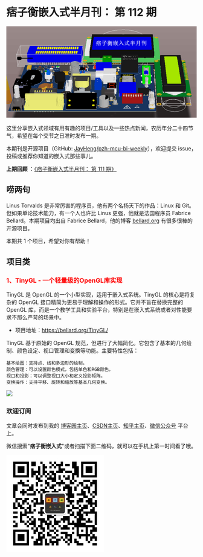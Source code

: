 # 痞子衡嵌入式半月刊： 第 112 期

![](https://raw.githubusercontent.com/JayHeng/pzh-mcu-bi-weekly/master/pics/pzh_mcu_bi_weekly.PNG)

这里分享嵌入式领域有用有趣的项目/工具以及一些热点新闻，农历年分二十四节气，希望在每个交节之日准时发布一期。

本期刊是开源项目（GitHub: [JayHeng/pzh-mcu-bi-weekly](https://github.com/JayHeng/pzh-mcu-bi-weekly)），欢迎提交 issue，投稿或推荐你知道的嵌入式那些事儿。

**上期回顾** ：[《痞子衡嵌入式半月刊： 第 111 期》](https://www.cnblogs.com/henjay724/p/18551164)

## 唠两句

Linus Torvalds 是非常厉害的程序员，他有两个名扬天下的作品：Linux 和 Git。但如果单论技术能力，有一个人也许比 Linus 更强，他就是法国程序员 Fabrice Bellard。本期项目均出自 Fabrice Bellard，他的博客 [bellard.org](https://bellard.org/) 有很多很棒的开源项目。

本期共 1 个项目，希望对你有帮助！

## 项目类

### <font color="red">1、TinyGL - 一个轻量级的OpenGL库实现</font>

TinyGL 是 OpenGL 的一个小型实现，适用于嵌入式系统。TinyGL 的核心是将复杂的 OpenGL 接口精简为更易于理解和操作的形式。它并不旨在替换完整的 OpenGL 库，而是一个教学工具和实验平台，特别是在嵌入式系统或者对性能要求不那么严苛的场景中。

 * 项目地址：https://bellard.org/TinyGL/

TinyGL 基于原始的 OpenGL 规范，但进行了大幅简化。它包含了基本的几何绘制、颜色设定、视口管理和变换等功能。主要特性包括：

```text
基本绘图：支持点、线和多边形的绘制。
颜色管理：可以设置颜色模式，包括单色和RGB颜色。
视口和投影：可以调整视口大小和定义投影矩阵。
变换操作：支持平移、旋转和缩放等基本几何变换。
```

![](https://raw.githubusercontent.com/JayHeng/pzh-mcu-bi-weekly/master/pics/issue-112/.PNG)

### 欢迎订阅

文章会同时发布到我的 [博客园主页](https://www.cnblogs.com/henjay724/)、[CSDN主页](https://blog.csdn.net/henjay724)、[知乎主页](https://www.zhihu.com/people/henjay724)、[微信公众号](http://weixin.sogou.com/weixin?type=1&query=痞子衡嵌入式) 平台上。

微信搜索"__痞子衡嵌入式__"或者扫描下面二维码，就可以在手机上第一时间看了哦。

![](https://raw.githubusercontent.com/JayHeng/pzhmcu-picture/master/wechat/pzhMcu_qrcode_258x258.jpg)

